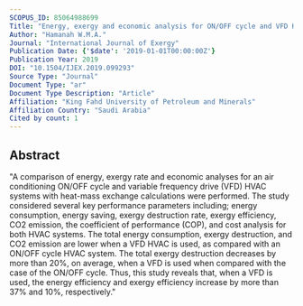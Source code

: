 ```yaml
---
SCOPUS_ID: 85064988699
Title: "Energy, exergy and economic analysis for ON/OFF cycle and VFD HVAC cooling systems"
Author: "Hamanah W.M.A."
Journal: "International Journal of Exergy"
Publication Date: {'$date': '2019-01-01T00:00:00Z'}
Publication Year: 2019
DOI: "10.1504/IJEX.2019.099293"
Source Type: "Journal"
Document Type: "ar"
Document Type Description: "Article"
Affiliation: "King Fahd University of Petroleum and Minerals"
Affiliation Country: "Saudi Arabia"
Cited by count: 1
---
```


## Abstract
"A comparison of energy, exergy rate and economic analyses for an air conditioning ON/OFF cycle and variable frequency drive (VFD) HVAC systems with heat-mass exchange calculations were performed. The study considered several key performance parameters including; energy consumption, energy saving, exergy destruction rate, exergy efficiency, CO2 emission, the coefficient of performance (COP), and cost analysis for both HVAC systems. The total energy consumption, exergy destruction, and CO2 emission are lower when a VFD HVAC is used, as compared with an ON/OFF cycle HVAC system. The total exergy destruction decreases by more than 20%, on average, when a VFD is used when compared with the case of the ON/OFF cycle. Thus, this study reveals that, when a VFD is used, the energy efficiency and exergy efficiency increase by more than 37% and 10%, respectively."

